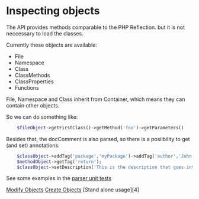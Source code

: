 Inspecting objects
==================

The API provides methods comparable to the PHP Reflection. but it is not neccessary to load the classes.

Currently these objects are available:

 * File
 * Namespace
 * Class
 * ClassMethods
 * ClassProperties
 * Functions

File, Namespace and Class inherit from Container, which means they can contain other objects.

So we can do something like:
```php
	$fileObject->getFirstClass()->getMethod('foo')->getParameters()
```

Besides that, the docComment is also parsed, so there is a posiibility to get (and set) annotations:

```php
	$classObject->addTag('package','myPackage')->addTag('author','John Doe');
	$methodObject->getTag('return');
	$classObject->setDescription('This is the description that goes into the docComment');
```

See some examples in the [parser unit tests][2]

[Modify Objects][1]
[Create Objects][3]
[Stand alone usage][4]

[1]: https://github.com/nicodh/php_parser_api/tree/master/doc/2_Modify_Objects.markdown
[2]: https://github.com/nicodh/php_parser_api/blob/master/Tests/Unit/ParserTest.php
[3]: https://github.com/nicodh/php_parser_api/tree/master/doc/3_Create_Objects.markdown
[2]: https://github.com/nicodh/php_parser_api/tree/master/doc/4_Standalone_Usage.markdown